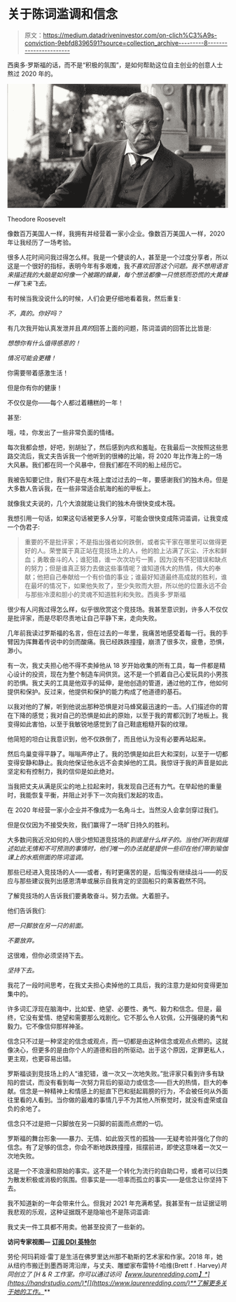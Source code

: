 # 关于陈词滥调和信念

> 原文：<https://medium.datadriveninvestor.com/on-clich%C3%A9s-conviction-9ebfd8396591?source=collection_archive---------8----------------------->

西奥多·罗斯福的话，而不是“积极的氛围”，是如何帮助这位自主创业的创意人士熬过 2020 年的。

![](img/e7a92b12411aff0b4f255182ad879572.png)

Theodore Roosevelt

像数百万美国人一样，我拥有并经营着一家小企业。像数百万美国人一样，2020 年让我经历了一场考验。

很多人花时间问我过得怎么样。我是一个健谈的人，甚至是一个过度分享者，所以这是一个很好的指标，表明今年有多艰难，我*不喜欢回答这个问题。我不想用语言来描述我的大脑是如何像一个被踢的蜂巢，每个想法都像一只愤怒而恐慌的大黄蜂一样飞来飞去。*

有时候当我没说什么的时候，人们会更仔细地看着我，然后重复:

*不，真的。你好吗？*

有几次我开始认真发泄并且*真的*回答上面的问题，陈词滥调的回答比比皆是:

*想想你有什么值得感恩的！*

*情况可能会更糟！*

你需要带着感激生活！

但是你有你的健康！

不仅仅是你——每个人都过着糟糕的一年！

甚至:

哦，哇，你发出了一些非常负面的情绪。

每次我都会想，好吧，别胡扯了，然后感到内疚和羞耻。在我最后一次按照这些思路交流后，我丈夫告诉我一个他听到的很棒的比喻，将 2020 年比作海上的一场大风暴。我们都在同一个风暴中，但我们都在不同的船上经历它。

我被告知要记住，我们不是在木筏上度过过去的一年，要感谢我们的独木舟。但是大多数人告诉我，在一些非常适合航海的船的甲板上。

就像我丈夫说的，几个大浪就能让我们的独木舟很快变成木筏。

我想引用一句话，如果这句话被更多人分享，可能会很快变成陈词滥调，让我变成一个伪君子:

> 重要的不是批评家；不是指出强者如何跌倒，或者实干家在哪里可以做得更好的人。荣誉属于真正站在竞技场上的人，他的脸上沾满了灰尘、汗水和鲜血；勇敢奋斗的人；谁犯错，谁一次次功亏一篑，因为没有不犯错误和缺点的努力；但是谁真正努力去做这些事情呢？谁知道伟大的热情，伟大的奉献；他把自己奉献给一个有价值的事业；谁最好知道最终高成就的胜利，谁在最坏的情况下，如果他失败了，至少失败而大胆，所以他的位置永远不会与那些冷漠和胆小的灵魂不知道胜利和失败。西奥多·罗斯福

很少有人问我过得怎么样，似乎很欣赏这个竞技场。我甚至意识到，许多人不仅仅是批评家，而是尽职尽责地让自己平静下来，走向失败。

几年前我读过罗斯福的名言，但在过去的一年里，我痛苦地感受着每一行。我的手臂因为挥舞着传说中的剑而酸痛。我已经跌跌撞撞，崩溃了很多次，疲惫，恐惧，渺小。

有一次，我丈夫担心他不得不卖掉他从 18 岁开始收集的所有工具，每一件都是精心设计的投资，现在为整个制造车间供货。这不是一个抓着自己心爱玩具的小男孩的恐惧。我丈夫的工具是他双手的延伸，是他创造的管道，通过他的工作，他如何提供和保护。反过来，他提供和保护的能力构成了他道德的基石。

以我对他的了解，听到他说出那种恐惧是对马蜂窝最迅速的一击。人们描述你的胃在下降的感觉；我对自己的恐惧是如此的原始，以至于我的胃都沉到了地板上。我变得如此害怕，以至于我敏锐地感觉到了自己鞋底粗糙开裂的纹理。

他简短的坦白让我意识到，他不仅跌倒了，而且他认为没有必要再站起来。

然后鸟巢变得平静了。嗡嗡声停止了。我的恐惧是如此巨大和深刻，以至于一切都变得安静和静止。我向他保证他永远不会卖掉他的工具。我惊讶于我的声音是如此坚定和有控制力，我的信仰是如此绝对。

当我把丈夫从满是灰尘的地上拉起来时，我发现自己还有力气。在举起他的重量时，我能恢复平衡，并阻止对手下一次向我们发起的攻击。

在 2020 年经营一家小企业并不像成为一名角斗士。当然没人会拿剑穿过我们。

但是仅仅因为不接受失败，我们赢得了一场旷日持久的胜利。

大多数问我近况如何的人很少想知道竞技场的*到底是什么样子的。当他们听到我描述如此无情和不可预测的事情时，他们唯一的办法就是提供一些印在他们带到瑜伽课上的水瓶侧面的陈词滥调。*

那些已经进入竞技场的人——或者，有时更痛苦的是，后悔没有继续战斗——的反应与那些建议我列出感恩清单或展示自我肯定的坚固船只的乘客截然不同。

了解竞技场的人告诉我们要勇敢奋斗。努力去做。大着胆子。

他们告诉我们:

*把一只脚放在另一只的前面。*

*不要放弃。*

这很难，但你必须坚持下去。

*坚持下去。*

我花了一段时间思考，在我丈夫担心卖掉他的工具后，我的注意力是如何变得更加集中的。

许多词汇浮现在脑海中，比如爱、绝望、必要性、勇气、毅力和信念。但是，最终，它没有爱情、绝望和需要那么戏剧化。它不那么令人钦佩，公开强硬的勇气和毅力。它不像信仰那样神圣。

信念只不过是一种坚定的信念或观点，而一切都是由这种信念或观点点燃的。这就像决心，但更多的是由你个人的道德和目的所驱动。出于这个原因，定罪更私人，更主观，也更容易出错。

罗斯福谈到竞技场上的人“谁犯错，谁一次又一次地失败。”批评家只看到许多有缺陷的尝试，而没有看到每一次努力背后的驱动力或信念——巨大的热情，巨大的奉献。信念是一种精神上和情感上的挺直下巴和挺起肩膀的行为，不会被任何从外面往里看的人看到。当你做的最难的事情几乎不为其他人所察觉时，就没有虚荣或自负的余地了。

信念只不过是把一只脚放在另一只脚的前面而点燃的一切。

罗斯福的舞台形象——暴力、无情、如此毁灭性的孤独——无疑考验并强化了你的信念。有了足够的信念，你会不断地跌跌撞撞，摇摆前进，即使这意味着一次又一次地失败。

这是一个不浪漫和原始的事实。这不是一个转化为流行的自助口号，或者可以归类为散发积极或消极的氛围。但事实是——坦率而孤立的事实——是信念让你坚持下去。

我不知道新的一年会带来什么。但我对 2021 年充满希望。我甚至有一丝证据证明我悲观的乐观，这种证据既不是隐喻也不是陈词滥调:

我丈夫一件工具都不用卖。他甚至投资了一些新的。

**访问专家视图—** [**订阅 DDI 英特尔**](https://datadriveninvestor.com/ddi-intel)

劳伦·阿玛莉娅·雷丁是生活在佛罗里达州那不勒斯的艺术家和作家。2018 年，她从纽约市搬迁到墨西哥湾沿岸，与丈夫、雕塑家布雷特·f·哈维(Brett f . Harvey)**共同创立了* [*H & R 工作室。你可以通过访问【www.laurenredding.com】*](https://handrstudio.com/)*[](https://www.laurenredding.com/)**了解更多关于她的工作。****